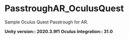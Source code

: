 # PasstroughAR_OculusQuest

Sample Oculus Quest Passtrough for AR.<br>

<b>Unity version:: 2020.3.9f1</b>
<b>Oculus Integration:: 31.0</b>
